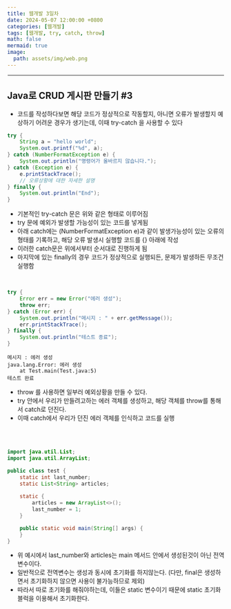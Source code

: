 ```yaml
---
title: 웹개발 3일차
date: 2024-05-07 12:00:00 +0800
categories: [웹개발]
tags: [웹개발, try, catch, throw]
math: false
mermaid: true
image:
  path: assets/img/web.png
---
```


<hr style="border:1px solid white">

## Java로 CRUD 게시판 만들기 #3
- 코드를 작성하다보면 해당 코드가 정상적으로 작동할지, 아니면 오류가 발생할지 예상하기 어려운 경우가 생기는데, 이때 try-catch 을 사용할 수 있다

```java
try {
	String a = "hello world";
    System.out.printf("%d", a);
} catch (NumberFormatException e) {
	System.out.println("명령어가 올바르지 않습니다.");
} catch (Exception e) {
	e.printStackTrace();
	// 오류상황에 대한 자세한 설명					
} finally {
	System.out.println("End");
}
```
- 기본적인 try-catch 문은 위와 같은 형태로 이루어짐
- try 문에 예외가 발생할 가능성이 있는 코드를 넣게됨
- 아래 catch에는 (NumberFormatException e)과 같이 발생가능성이 있는 오류의 형태를 기록하고, 해당 오류 발생시 실행할 코드를 {} 아래에 작성
- 이러한 catch문은 위에서부터 순서대로 진행하게 됨
- 마지막에 있는 finally의 경우 코드가 정상적으로 실행되든, 문제가 발생하든 무조건 실행함

<br/>

```java
try {
    Error err = new Error("에러 생성");
    throw err;
} catch (Error err) {
    System.out.println("메시지 : " + err.getMessage());
    err.printStackTrace();
} finally {
	System.out.println("테스트 종료");
}
```
```
메시지 : 에러 생성
java.lang.Error: 에러 생성
	at Test.main(Test.java:5)
테스트 완료
```
- throw 를 사용하면 일부러 예외상황을 만들 수 있다.
- try 안에서 우리가 만들려고하는 에러 객체를 생성하고, 해당 객체를 throw를 통해서 catch로 던진다.
- 이때 catch에서 우리가 던진 에러 객체를 인식하고 코드를 실행

<br/><br/>

```java
import java.util.List;
import java.util.ArrayList;

public class test {
	static int last_number;
	static List<String> articles;
	
	static {
		articles = new ArrayList<>();
		last_number = 1;
	}

	public static void main(String[] args) {
	}
}
```
- 위 예시에서 last_number와 articles는 main 메서드 안에서 생성된것이 아닌 전역변수이다.
- 일반적으로 전역변수는 생성과 동시에 초기화를 하지않는다. (다만, final은 생성하면서 초기화하지 않으면 사용이 불가능하므로 제외)
- 따라서 따로 초기화를 해줘야하는데, 이들은 static 변수이기 때문에 static 초기화 블럭을 이용해서 초기화한다.